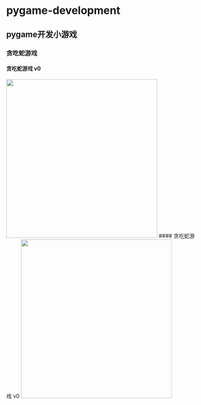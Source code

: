 # pygame-development
## pygame开发小游戏
### 贪吃蛇游戏
#### 贪吃蛇游戏 v0
<img src="https://raw.githubusercontent.com/lovetianya/pygame-development/master/snake/pictures/贪吃蛇--初步作品.png" width="400" height="420" >
#### 贪吃蛇游戏 v0
<img src="https://raw.githubusercontent.com/lovetianya/pygame-development/master/snake/pictures/snake-full.png" width="400" height="420" >
